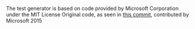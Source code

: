 The test generator is based on code provided by Microsoft Corporation under the MIT License
Original code, as seen in [this commit](https://github.com/nunit/nunit-vs-testgenerator/releases/tag/OriginalCodeFromMicrosoft), contributed by Microsoft 2015
